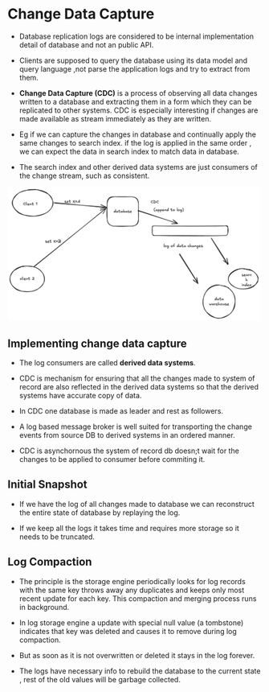 # Change Data Capture

- Database replication logs are considered to be internal implementation detail of database and not an public API. 

- Clients are supposed to query the database using its data model and query language ,not parse the application logs and try to extract from them.


- **Change Data Capture (CDC)** is a process of observing all data changes written to a database and extracting them in a form which they can be replicated to other systems.  CDC is especially interesting if changes are made available as stream immediately as they are written.

- Eg if we can capture the changes in database and continually apply the same changes to search index. if the log is applied in the same order , we can expect the data in search index to match data in database.


- The search index and other derived data systems are just consumers of the change stream, such as consistent.


![alt text](../assets/cdc.png)

## Implementing change data capture

- The log consumers are called **derived data systems**.

- CDC is mechanism for ensuring that all the changes made to system of record are also reflected in the derived data systems so that the derived systems have accurate copy of data.

- In CDC one database is made as leader and rest as followers.

- A log based message broker is well suited for transporting the change events from source DB to derived systems in an ordered manner.

- CDC is asynchornous the system of record db doesn;t wait for the changes to be applied to consumer before commiting it. 


## Initial Snapshot

- If we have the log of all changes made to database we can reconstruct the entire state of database by replaying the log.

- If we keep all the logs it takes time and requires more storage so it needs to be truncated.

## Log Compaction

- The principle is the storage engine periodically looks for log records with the same key throws away any duplicates and keeps only most recent update for each key. This compaction and merging process runs in background.

- In log storage engine a update with special null value (a tombstone) indicates that key was deleted and causes it to remove during log compaction. 

- But as soon as it is not overwritten or deleted it stays in the log forever. 

- The logs have necessary info to rebuild the database to the current state , rest of the old values will be garbage collected. 

